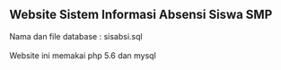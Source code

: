 ## Website Sistem Informasi Absensi Siswa SMP ##

Nama dan file database : sisabsi.sql
<br><br>Website ini memakai php 5.6 dan mysql
